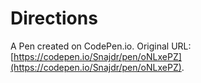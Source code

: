 # Directions

A Pen created on CodePen.io. Original URL: [https://codepen.io/Snajdr/pen/oNLxePZ](https://codepen.io/Snajdr/pen/oNLxePZ).


